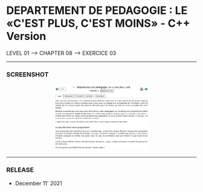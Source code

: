 # DEPARTEMENT DE PEDAGOGIE : LE «C'EST PLUS, C'EST MOINS» - C++ Version
LEVEL 01 --> CHAPTER 08 --> EXERCICE 03

---
### **SCREENSHOT**

<div align="center">
    <img
        src="https://github.com/Ayckinn/CPP/blob/main/FRANCE_IOI/LEVEL_01/Chapter_08/03_departement_pedagogie/todo.png"
        alt="DEMO"
        style="width:50%">
</div>

---
### **RELEASE**

- December 11' 2021